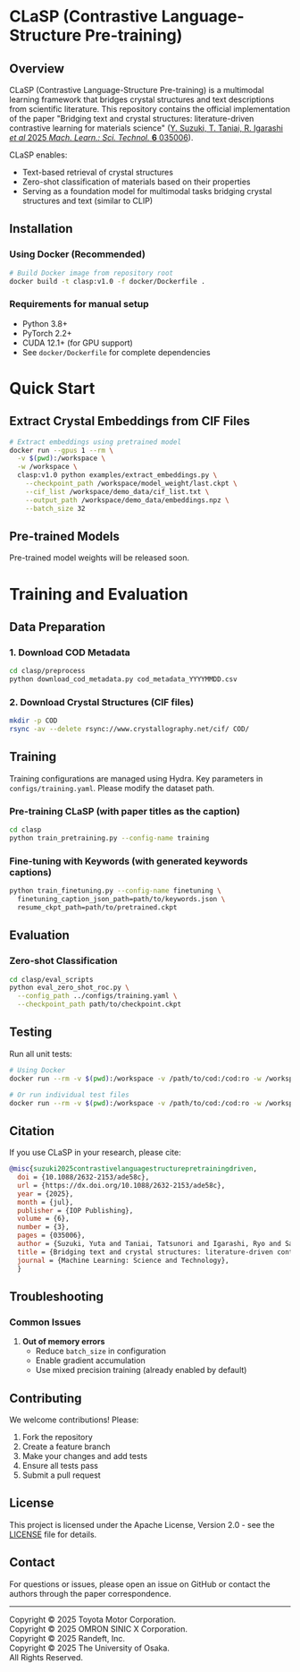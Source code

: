 # CLaSP (Contrastive Language-Structure Pre-training)

## Overview
CLaSP (Contrastive Language-Structure Pre-training) is a multimodal learning framework that bridges crystal structures and text descriptions from scientific literature. This repository contains the official implementation of the paper "Bridging text and crystal structures: literature-driven contrastive learning for materials science" ([Y. Suzuki, T. Taniai, R. Igarashi _et al_ 2025 _Mach. Learn.: Sci. Technol._ __6__ 035006](https://iopscience.iop.org/article/10.1088/2632-2153/ade58c)).

CLaSP enables:
- Text-based retrieval of crystal structures
- Zero-shot classification of materials based on their properties
- Serving as a foundation model for multimodal tasks bridging crystal structures and text (similar to CLIP)

## Installation

### Using Docker (Recommended)
```bash
# Build Docker image from repository root
docker build -t clasp:v1.0 -f docker/Dockerfile .
```

### Requirements for manual setup
- Python 3.8+
- PyTorch 2.2+
- CUDA 12.1+ (for GPU support)
- See `docker/Dockerfile` for complete dependencies


# Quick Start
## Extract Crystal Embeddings from CIF Files

```bash
# Extract embeddings using pretrained model
docker run --gpus 1 --rm \
  -v $(pwd):/workspace \
  -w /workspace \
  clasp:v1.0 python examples/extract_embeddings.py \
    --checkpoint_path /workspace/model_weight/last.ckpt \
    --cif_list /workspace/demo_data/cif_list.txt \
    --output_path /workspace/demo_data/embeddings.npz \
    --batch_size 32
```


## Pre-trained Models
Pre-trained model weights will be released soon.


# Training and Evaluation
## Data Preparation

### 1. Download COD Metadata
```bash
cd clasp/preprocess
python download_cod_metadata.py cod_metadata_YYYYMMDD.csv
```

### 2. Download Crystal Structures (CIF files)
```bash
mkdir -p COD
rsync -av --delete rsync://www.crystallography.net/cif/ COD/
```

## Training
Training configurations are managed using Hydra. Key parameters in `configs/training.yaml`.
Please modify the dataset path.

### Pre-training CLaSP (with paper titles as the caption)
```bash
cd clasp
python train_pretraining.py --config-name training
```

### Fine-tuning with Keywords (with generated keywords captions)
```bash
python train_finetuning.py --config-name finetuning \
  finetuning_caption_json_path=path/to/keywords.json \
  resume_ckpt_path=path/to/pretrained.ckpt
```


## Evaluation

### Zero-shot Classification
```bash
cd clasp/eval_scripts
python eval_zero_shot_roc.py \
  --config_path ../configs/training.yaml \
  --checkpoint_path path/to/checkpoint.ckpt
```

## Testing

Run all unit tests:
```bash
# Using Docker
docker run --rm -v $(pwd):/workspace -v /path/to/cod:/cod:ro -w /workspace clasp:v1.0 bash run_tests.sh

# Or run individual test files
docker run --rm -v $(pwd):/workspace -v /path/to/cod:/cod:ro -w /workspace clasp:v1.0 python tests/test_dataloaders.py
```


## Citation
If you use CLaSP in your research, please cite:

```bibtex
@misc{suzuki2025contrastivelanguagestructurepretrainingdriven,
  doi = {10.1088/2632-2153/ade58c},
  url = {https://dx.doi.org/10.1088/2632-2153/ade58c},
  year = {2025},
  month = {jul},
  publisher = {IOP Publishing},
  volume = {6},
  number = {3},
  pages = {035006},
  author = {Suzuki, Yuta and Taniai, Tatsunori and Igarashi, Ryo and Saito, Kotaro and Chiba, Naoya and Ushiku, Yoshitaka and Ono, Kanta},
  title = {Bridging text and crystal structures: literature-driven contrastive learning for materials science},
  journal = {Machine Learning: Science and Technology},
  }
```

## Troubleshooting

### Common Issues

1. **Out of memory errors**
   - Reduce `batch_size` in configuration
   - Enable gradient accumulation
   - Use mixed precision training (already enabled by default)

## Contributing

We welcome contributions! Please:
1. Fork the repository
2. Create a feature branch
3. Make your changes and add tests
4. Ensure all tests pass
5. Submit a pull request

## License
This project is licensed under the Apache License, Version 2.0 - see the [LICENSE](./LICENSE) file for details.

## Contact

For questions or issues, please open an issue on GitHub or contact the authors through the paper correspondence.

---
Copyright © 2025 Toyota Motor Corporation.  
Copyright © 2025 OMRON SINIC X Corporation.  
Copyright © 2025 Randeft, Inc.  
Copyright © 2025 The University of Osaka.  
All Rights Reserved.